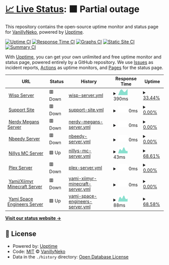 # [📈 Live Status](https://status.vnhosts.com): <!--live status--> **🟧 Partial outage**

This repository contains the open-source uptime monitor and status page for [VanillyNeko](https://www.vanillyneko.com), powered by [Upptime](https://github.com/upptime/upptime).

[![Uptime CI](https://github.com/arty01238/status/workflows/Uptime%20CI/badge.svg)](https://github.com/arty01238/status/actions?query=workflow%3A%22Uptime+CI%22)
[![Response Time CI](https://github.com/arty01238/status/workflows/Response%20Time%20CI/badge.svg)](https://github.com/arty01238/status/actions?query=workflow%3A%22Response+Time+CI%22)
[![Graphs CI](https://github.com/arty01238/status/workflows/Graphs%20CI/badge.svg)](https://github.com/arty01238/status/actions?query=workflow%3A%22Graphs+CI%22)
[![Static Site CI](https://github.com/arty01238/status/workflows/Static%20Site%20CI/badge.svg)](https://github.com/arty01238/status/actions?query=workflow%3A%22Static+Site+CI%22)
[![Summary CI](https://github.com/arty01238/status/workflows/Summary%20CI/badge.svg)](https://github.com/arty01238/status/actions?query=workflow%3A%22Summary+CI%22)

With [Upptime](https://upptime.js.org), you can get your own unlimited and free uptime monitor and status page, powered entirely by a GitHub repository. We use [Issues](https://github.com/arty01238/status/issues) as incident reports, [Actions](https://github.com/arty01238/status/actions) as uptime monitors, and [Pages](https://status.vnhosts.com) for the status page.

<!--start: status pages-->
<!-- This summary is generated by Upptime (https://github.com/upptime/upptime) -->
<!-- Do not edit this manually, your changes will be overwritten -->
<!-- prettier-ignore -->
| URL | Status | History | Response Time | Uptime |
| --- | ------ | ------- | ------------- | ------ |
| <img alt="" src="https://favicons.githubusercontent.com/vnhosts.xyz" height="13"> [Wisp Server](https://vnhosts.xyz) | 🟥 Down | [wisp-server.yml](https://github.com/arty01238/status/commits/HEAD/history/wisp-server.yml) | <details><summary><img alt="Response time graph" src="./graphs/wisp-server/response-time-week.png" height="20"> 390ms</summary><br><a href="https://status.vnhosts.com/history/wisp-server"><img alt="Response time 303" src="https://img.shields.io/endpoint?url=https%3A%2F%2Fraw.githubusercontent.com%2Farty01238%2Fstatus%2FHEAD%2Fapi%2Fwisp-server%2Fresponse-time.json"></a><br><a href="https://status.vnhosts.com/history/wisp-server"><img alt="24-hour response time 0" src="https://img.shields.io/endpoint?url=https%3A%2F%2Fraw.githubusercontent.com%2Farty01238%2Fstatus%2FHEAD%2Fapi%2Fwisp-server%2Fresponse-time-day.json"></a><br><a href="https://status.vnhosts.com/history/wisp-server"><img alt="7-day response time 390" src="https://img.shields.io/endpoint?url=https%3A%2F%2Fraw.githubusercontent.com%2Farty01238%2Fstatus%2FHEAD%2Fapi%2Fwisp-server%2Fresponse-time-week.json"></a><br><a href="https://status.vnhosts.com/history/wisp-server"><img alt="30-day response time 407" src="https://img.shields.io/endpoint?url=https%3A%2F%2Fraw.githubusercontent.com%2Farty01238%2Fstatus%2FHEAD%2Fapi%2Fwisp-server%2Fresponse-time-month.json"></a><br><a href="https://status.vnhosts.com/history/wisp-server"><img alt="1-year response time 303" src="https://img.shields.io/endpoint?url=https%3A%2F%2Fraw.githubusercontent.com%2Farty01238%2Fstatus%2FHEAD%2Fapi%2Fwisp-server%2Fresponse-time-year.json"></a></details> | <details><summary><a href="https://status.vnhosts.com/history/wisp-server">33.44%</a></summary><a href="https://status.vnhosts.com/history/wisp-server"><img alt="All-time uptime 90.61%" src="https://img.shields.io/endpoint?url=https%3A%2F%2Fraw.githubusercontent.com%2Farty01238%2Fstatus%2FHEAD%2Fapi%2Fwisp-server%2Fuptime.json"></a><br><a href="https://status.vnhosts.com/history/wisp-server"><img alt="24-hour uptime 0.00%" src="https://img.shields.io/endpoint?url=https%3A%2F%2Fraw.githubusercontent.com%2Farty01238%2Fstatus%2FHEAD%2Fapi%2Fwisp-server%2Fuptime-day.json"></a><br><a href="https://status.vnhosts.com/history/wisp-server"><img alt="7-day uptime 33.44%" src="https://img.shields.io/endpoint?url=https%3A%2F%2Fraw.githubusercontent.com%2Farty01238%2Fstatus%2FHEAD%2Fapi%2Fwisp-server%2Fuptime-week.json"></a><br><a href="https://status.vnhosts.com/history/wisp-server"><img alt="30-day uptime 63.78%" src="https://img.shields.io/endpoint?url=https%3A%2F%2Fraw.githubusercontent.com%2Farty01238%2Fstatus%2FHEAD%2Fapi%2Fwisp-server%2Fuptime-month.json"></a><br><a href="https://status.vnhosts.com/history/wisp-server"><img alt="1-year uptime 90.61%" src="https://img.shields.io/endpoint?url=https%3A%2F%2Fraw.githubusercontent.com%2Farty01238%2Fstatus%2FHEAD%2Fapi%2Fwisp-server%2Fuptime-year.json"></a></details>
| <img alt="" src="https://favicons.githubusercontent.com/www.vnhosts.net" height="13"> [Support Site](https://www.vnhosts.net) | 🟥 Down | [support-site.yml](https://github.com/arty01238/status/commits/HEAD/history/support-site.yml) | <details><summary><img alt="Response time graph" src="./graphs/support-site/response-time-week.png" height="20"> 0ms</summary><br><a href="https://status.vnhosts.com/history/support-site"><img alt="Response time 976" src="https://img.shields.io/endpoint?url=https%3A%2F%2Fraw.githubusercontent.com%2Farty01238%2Fstatus%2FHEAD%2Fapi%2Fsupport-site%2Fresponse-time.json"></a><br><a href="https://status.vnhosts.com/history/support-site"><img alt="24-hour response time 0" src="https://img.shields.io/endpoint?url=https%3A%2F%2Fraw.githubusercontent.com%2Farty01238%2Fstatus%2FHEAD%2Fapi%2Fsupport-site%2Fresponse-time-day.json"></a><br><a href="https://status.vnhosts.com/history/support-site"><img alt="7-day response time 0" src="https://img.shields.io/endpoint?url=https%3A%2F%2Fraw.githubusercontent.com%2Farty01238%2Fstatus%2FHEAD%2Fapi%2Fsupport-site%2Fresponse-time-week.json"></a><br><a href="https://status.vnhosts.com/history/support-site"><img alt="30-day response time 0" src="https://img.shields.io/endpoint?url=https%3A%2F%2Fraw.githubusercontent.com%2Farty01238%2Fstatus%2FHEAD%2Fapi%2Fsupport-site%2Fresponse-time-month.json"></a><br><a href="https://status.vnhosts.com/history/support-site"><img alt="1-year response time 976" src="https://img.shields.io/endpoint?url=https%3A%2F%2Fraw.githubusercontent.com%2Farty01238%2Fstatus%2FHEAD%2Fapi%2Fsupport-site%2Fresponse-time-year.json"></a></details> | <details><summary><a href="https://status.vnhosts.com/history/support-site">0.00%</a></summary><a href="https://status.vnhosts.com/history/support-site"><img alt="All-time uptime 60.50%" src="https://img.shields.io/endpoint?url=https%3A%2F%2Fraw.githubusercontent.com%2Farty01238%2Fstatus%2FHEAD%2Fapi%2Fsupport-site%2Fuptime.json"></a><br><a href="https://status.vnhosts.com/history/support-site"><img alt="24-hour uptime 0.00%" src="https://img.shields.io/endpoint?url=https%3A%2F%2Fraw.githubusercontent.com%2Farty01238%2Fstatus%2FHEAD%2Fapi%2Fsupport-site%2Fuptime-day.json"></a><br><a href="https://status.vnhosts.com/history/support-site"><img alt="7-day uptime 0.00%" src="https://img.shields.io/endpoint?url=https%3A%2F%2Fraw.githubusercontent.com%2Farty01238%2Fstatus%2FHEAD%2Fapi%2Fsupport-site%2Fuptime-week.json"></a><br><a href="https://status.vnhosts.com/history/support-site"><img alt="30-day uptime 0.00%" src="https://img.shields.io/endpoint?url=https%3A%2F%2Fraw.githubusercontent.com%2Farty01238%2Fstatus%2FHEAD%2Fapi%2Fsupport-site%2Fuptime-month.json"></a><br><a href="https://status.vnhosts.com/history/support-site"><img alt="1-year uptime 60.50%" src="https://img.shields.io/endpoint?url=https%3A%2F%2Fraw.githubusercontent.com%2Farty01238%2Fstatus%2FHEAD%2Fapi%2Fsupport-site%2Fuptime-year.json"></a></details>
| <img alt="" src="https://favicons.githubusercontent.com/null" height="13"> [Nerdy Megans Server](207.254.235.202) | 🟥 Down | [nerdy-megans-server.yml](https://github.com/arty01238/status/commits/HEAD/history/nerdy-megans-server.yml) | <details><summary><img alt="Response time graph" src="./graphs/nerdy-megans-server/response-time-week.png" height="20"> 0ms</summary><br><a href="https://status.vnhosts.com/history/nerdy-megans-server"><img alt="Response time 51" src="https://img.shields.io/endpoint?url=https%3A%2F%2Fraw.githubusercontent.com%2Farty01238%2Fstatus%2FHEAD%2Fapi%2Fnerdy-megans-server%2Fresponse-time.json"></a><br><a href="https://status.vnhosts.com/history/nerdy-megans-server"><img alt="24-hour response time 0" src="https://img.shields.io/endpoint?url=https%3A%2F%2Fraw.githubusercontent.com%2Farty01238%2Fstatus%2FHEAD%2Fapi%2Fnerdy-megans-server%2Fresponse-time-day.json"></a><br><a href="https://status.vnhosts.com/history/nerdy-megans-server"><img alt="7-day response time 0" src="https://img.shields.io/endpoint?url=https%3A%2F%2Fraw.githubusercontent.com%2Farty01238%2Fstatus%2FHEAD%2Fapi%2Fnerdy-megans-server%2Fresponse-time-week.json"></a><br><a href="https://status.vnhosts.com/history/nerdy-megans-server"><img alt="30-day response time 0" src="https://img.shields.io/endpoint?url=https%3A%2F%2Fraw.githubusercontent.com%2Farty01238%2Fstatus%2FHEAD%2Fapi%2Fnerdy-megans-server%2Fresponse-time-month.json"></a><br><a href="https://status.vnhosts.com/history/nerdy-megans-server"><img alt="1-year response time 51" src="https://img.shields.io/endpoint?url=https%3A%2F%2Fraw.githubusercontent.com%2Farty01238%2Fstatus%2FHEAD%2Fapi%2Fnerdy-megans-server%2Fresponse-time-year.json"></a></details> | <details><summary><a href="https://status.vnhosts.com/history/nerdy-megans-server">0.00%</a></summary><a href="https://status.vnhosts.com/history/nerdy-megans-server"><img alt="All-time uptime 44.29%" src="https://img.shields.io/endpoint?url=https%3A%2F%2Fraw.githubusercontent.com%2Farty01238%2Fstatus%2FHEAD%2Fapi%2Fnerdy-megans-server%2Fuptime.json"></a><br><a href="https://status.vnhosts.com/history/nerdy-megans-server"><img alt="24-hour uptime 0.00%" src="https://img.shields.io/endpoint?url=https%3A%2F%2Fraw.githubusercontent.com%2Farty01238%2Fstatus%2FHEAD%2Fapi%2Fnerdy-megans-server%2Fuptime-day.json"></a><br><a href="https://status.vnhosts.com/history/nerdy-megans-server"><img alt="7-day uptime 0.00%" src="https://img.shields.io/endpoint?url=https%3A%2F%2Fraw.githubusercontent.com%2Farty01238%2Fstatus%2FHEAD%2Fapi%2Fnerdy-megans-server%2Fuptime-week.json"></a><br><a href="https://status.vnhosts.com/history/nerdy-megans-server"><img alt="30-day uptime 0.00%" src="https://img.shields.io/endpoint?url=https%3A%2F%2Fraw.githubusercontent.com%2Farty01238%2Fstatus%2FHEAD%2Fapi%2Fnerdy-megans-server%2Fuptime-month.json"></a><br><a href="https://status.vnhosts.com/history/nerdy-megans-server"><img alt="1-year uptime 44.29%" src="https://img.shields.io/endpoint?url=https%3A%2F%2Fraw.githubusercontent.com%2Farty01238%2Fstatus%2FHEAD%2Fapi%2Fnerdy-megans-server%2Fuptime-year.json"></a></details>
| <img alt="" src="https://favicons.githubusercontent.com/null" height="13"> [Nbeedy Server](207.254.235.202) | 🟥 Down | [nbeedy-server.yml](https://github.com/arty01238/status/commits/HEAD/history/nbeedy-server.yml) | <details><summary><img alt="Response time graph" src="./graphs/nbeedy-server/response-time-week.png" height="20"> 0ms</summary><br><a href="https://status.vnhosts.com/history/nbeedy-server"><img alt="Response time 50" src="https://img.shields.io/endpoint?url=https%3A%2F%2Fraw.githubusercontent.com%2Farty01238%2Fstatus%2FHEAD%2Fapi%2Fnbeedy-server%2Fresponse-time.json"></a><br><a href="https://status.vnhosts.com/history/nbeedy-server"><img alt="24-hour response time 0" src="https://img.shields.io/endpoint?url=https%3A%2F%2Fraw.githubusercontent.com%2Farty01238%2Fstatus%2FHEAD%2Fapi%2Fnbeedy-server%2Fresponse-time-day.json"></a><br><a href="https://status.vnhosts.com/history/nbeedy-server"><img alt="7-day response time 0" src="https://img.shields.io/endpoint?url=https%3A%2F%2Fraw.githubusercontent.com%2Farty01238%2Fstatus%2FHEAD%2Fapi%2Fnbeedy-server%2Fresponse-time-week.json"></a><br><a href="https://status.vnhosts.com/history/nbeedy-server"><img alt="30-day response time 0" src="https://img.shields.io/endpoint?url=https%3A%2F%2Fraw.githubusercontent.com%2Farty01238%2Fstatus%2FHEAD%2Fapi%2Fnbeedy-server%2Fresponse-time-month.json"></a><br><a href="https://status.vnhosts.com/history/nbeedy-server"><img alt="1-year response time 50" src="https://img.shields.io/endpoint?url=https%3A%2F%2Fraw.githubusercontent.com%2Farty01238%2Fstatus%2FHEAD%2Fapi%2Fnbeedy-server%2Fresponse-time-year.json"></a></details> | <details><summary><a href="https://status.vnhosts.com/history/nbeedy-server">0.00%</a></summary><a href="https://status.vnhosts.com/history/nbeedy-server"><img alt="All-time uptime 42.58%" src="https://img.shields.io/endpoint?url=https%3A%2F%2Fraw.githubusercontent.com%2Farty01238%2Fstatus%2FHEAD%2Fapi%2Fnbeedy-server%2Fuptime.json"></a><br><a href="https://status.vnhosts.com/history/nbeedy-server"><img alt="24-hour uptime 0.00%" src="https://img.shields.io/endpoint?url=https%3A%2F%2Fraw.githubusercontent.com%2Farty01238%2Fstatus%2FHEAD%2Fapi%2Fnbeedy-server%2Fuptime-day.json"></a><br><a href="https://status.vnhosts.com/history/nbeedy-server"><img alt="7-day uptime 0.00%" src="https://img.shields.io/endpoint?url=https%3A%2F%2Fraw.githubusercontent.com%2Farty01238%2Fstatus%2FHEAD%2Fapi%2Fnbeedy-server%2Fuptime-week.json"></a><br><a href="https://status.vnhosts.com/history/nbeedy-server"><img alt="30-day uptime 0.00%" src="https://img.shields.io/endpoint?url=https%3A%2F%2Fraw.githubusercontent.com%2Farty01238%2Fstatus%2FHEAD%2Fapi%2Fnbeedy-server%2Fuptime-month.json"></a><br><a href="https://status.vnhosts.com/history/nbeedy-server"><img alt="1-year uptime 42.58%" src="https://img.shields.io/endpoint?url=https%3A%2F%2Fraw.githubusercontent.com%2Farty01238%2Fstatus%2FHEAD%2Fapi%2Fnbeedy-server%2Fuptime-year.json"></a></details>
| <img alt="" src="https://favicons.githubusercontent.com/null" height="13"> [Nillys MC Server](207.254.235.203) | 🟩 Up | [nillys-mc-server.yml](https://github.com/arty01238/status/commits/HEAD/history/nillys-mc-server.yml) | <details><summary><img alt="Response time graph" src="./graphs/nillys-mc-server/response-time-week.png" height="20"> 43ms</summary><br><a href="https://status.vnhosts.com/history/nillys-mc-server"><img alt="Response time 52" src="https://img.shields.io/endpoint?url=https%3A%2F%2Fraw.githubusercontent.com%2Farty01238%2Fstatus%2FHEAD%2Fapi%2Fnillys-mc-server%2Fresponse-time.json"></a><br><a href="https://status.vnhosts.com/history/nillys-mc-server"><img alt="24-hour response time 31" src="https://img.shields.io/endpoint?url=https%3A%2F%2Fraw.githubusercontent.com%2Farty01238%2Fstatus%2FHEAD%2Fapi%2Fnillys-mc-server%2Fresponse-time-day.json"></a><br><a href="https://status.vnhosts.com/history/nillys-mc-server"><img alt="7-day response time 43" src="https://img.shields.io/endpoint?url=https%3A%2F%2Fraw.githubusercontent.com%2Farty01238%2Fstatus%2FHEAD%2Fapi%2Fnillys-mc-server%2Fresponse-time-week.json"></a><br><a href="https://status.vnhosts.com/history/nillys-mc-server"><img alt="30-day response time 48" src="https://img.shields.io/endpoint?url=https%3A%2F%2Fraw.githubusercontent.com%2Farty01238%2Fstatus%2FHEAD%2Fapi%2Fnillys-mc-server%2Fresponse-time-month.json"></a><br><a href="https://status.vnhosts.com/history/nillys-mc-server"><img alt="1-year response time 52" src="https://img.shields.io/endpoint?url=https%3A%2F%2Fraw.githubusercontent.com%2Farty01238%2Fstatus%2FHEAD%2Fapi%2Fnillys-mc-server%2Fresponse-time-year.json"></a></details> | <details><summary><a href="https://status.vnhosts.com/history/nillys-mc-server">68.61%</a></summary><a href="https://status.vnhosts.com/history/nillys-mc-server"><img alt="All-time uptime 90.95%" src="https://img.shields.io/endpoint?url=https%3A%2F%2Fraw.githubusercontent.com%2Farty01238%2Fstatus%2FHEAD%2Fapi%2Fnillys-mc-server%2Fuptime.json"></a><br><a href="https://status.vnhosts.com/history/nillys-mc-server"><img alt="24-hour uptime 100.00%" src="https://img.shields.io/endpoint?url=https%3A%2F%2Fraw.githubusercontent.com%2Farty01238%2Fstatus%2FHEAD%2Fapi%2Fnillys-mc-server%2Fuptime-day.json"></a><br><a href="https://status.vnhosts.com/history/nillys-mc-server"><img alt="7-day uptime 68.61%" src="https://img.shields.io/endpoint?url=https%3A%2F%2Fraw.githubusercontent.com%2Farty01238%2Fstatus%2FHEAD%2Fapi%2Fnillys-mc-server%2Fuptime-week.json"></a><br><a href="https://status.vnhosts.com/history/nillys-mc-server"><img alt="30-day uptime 76.90%" src="https://img.shields.io/endpoint?url=https%3A%2F%2Fraw.githubusercontent.com%2Farty01238%2Fstatus%2FHEAD%2Fapi%2Fnillys-mc-server%2Fuptime-month.json"></a><br><a href="https://status.vnhosts.com/history/nillys-mc-server"><img alt="1-year uptime 90.95%" src="https://img.shields.io/endpoint?url=https%3A%2F%2Fraw.githubusercontent.com%2Farty01238%2Fstatus%2FHEAD%2Fapi%2Fnillys-mc-server%2Fuptime-year.json"></a></details>
| <img alt="" src="https://favicons.githubusercontent.com/null" height="13"> [Plex Server](plex.vanillyneko.com) | 🟥 Down | [plex-server.yml](https://github.com/arty01238/status/commits/HEAD/history/plex-server.yml) | <details><summary><img alt="Response time graph" src="./graphs/plex-server/response-time-week.png" height="20"> 0ms</summary><br><a href="https://status.vnhosts.com/history/plex-server"><img alt="Response time 88" src="https://img.shields.io/endpoint?url=https%3A%2F%2Fraw.githubusercontent.com%2Farty01238%2Fstatus%2FHEAD%2Fapi%2Fplex-server%2Fresponse-time.json"></a><br><a href="https://status.vnhosts.com/history/plex-server"><img alt="24-hour response time 0" src="https://img.shields.io/endpoint?url=https%3A%2F%2Fraw.githubusercontent.com%2Farty01238%2Fstatus%2FHEAD%2Fapi%2Fplex-server%2Fresponse-time-day.json"></a><br><a href="https://status.vnhosts.com/history/plex-server"><img alt="7-day response time 0" src="https://img.shields.io/endpoint?url=https%3A%2F%2Fraw.githubusercontent.com%2Farty01238%2Fstatus%2FHEAD%2Fapi%2Fplex-server%2Fresponse-time-week.json"></a><br><a href="https://status.vnhosts.com/history/plex-server"><img alt="30-day response time 0" src="https://img.shields.io/endpoint?url=https%3A%2F%2Fraw.githubusercontent.com%2Farty01238%2Fstatus%2FHEAD%2Fapi%2Fplex-server%2Fresponse-time-month.json"></a><br><a href="https://status.vnhosts.com/history/plex-server"><img alt="1-year response time 88" src="https://img.shields.io/endpoint?url=https%3A%2F%2Fraw.githubusercontent.com%2Farty01238%2Fstatus%2FHEAD%2Fapi%2Fplex-server%2Fresponse-time-year.json"></a></details> | <details><summary><a href="https://status.vnhosts.com/history/plex-server">0.00%</a></summary><a href="https://status.vnhosts.com/history/plex-server"><img alt="All-time uptime 28.69%" src="https://img.shields.io/endpoint?url=https%3A%2F%2Fraw.githubusercontent.com%2Farty01238%2Fstatus%2FHEAD%2Fapi%2Fplex-server%2Fuptime.json"></a><br><a href="https://status.vnhosts.com/history/plex-server"><img alt="24-hour uptime 0.00%" src="https://img.shields.io/endpoint?url=https%3A%2F%2Fraw.githubusercontent.com%2Farty01238%2Fstatus%2FHEAD%2Fapi%2Fplex-server%2Fuptime-day.json"></a><br><a href="https://status.vnhosts.com/history/plex-server"><img alt="7-day uptime 0.00%" src="https://img.shields.io/endpoint?url=https%3A%2F%2Fraw.githubusercontent.com%2Farty01238%2Fstatus%2FHEAD%2Fapi%2Fplex-server%2Fuptime-week.json"></a><br><a href="https://status.vnhosts.com/history/plex-server"><img alt="30-day uptime 0.00%" src="https://img.shields.io/endpoint?url=https%3A%2F%2Fraw.githubusercontent.com%2Farty01238%2Fstatus%2FHEAD%2Fapi%2Fplex-server%2Fuptime-month.json"></a><br><a href="https://status.vnhosts.com/history/plex-server"><img alt="1-year uptime 28.69%" src="https://img.shields.io/endpoint?url=https%3A%2F%2Fraw.githubusercontent.com%2Farty01238%2Fstatus%2FHEAD%2Fapi%2Fplex-server%2Fuptime-year.json"></a></details>
| <img alt="" src="https://favicons.githubusercontent.com/null" height="13"> [Yami/Xiimyr Minecraft Server](207.254.235.202) | 🟥 Down | [yami-xiimyr-minecraft-server.yml](https://github.com/arty01238/status/commits/HEAD/history/yami-xiimyr-minecraft-server.yml) | <details><summary><img alt="Response time graph" src="./graphs/yami-xiimyr-minecraft-server/response-time-week.png" height="20"> 0ms</summary><br><a href="https://status.vnhosts.com/history/yami-xiimyr-minecraft-server"><img alt="Response time 50" src="https://img.shields.io/endpoint?url=https%3A%2F%2Fraw.githubusercontent.com%2Farty01238%2Fstatus%2FHEAD%2Fapi%2Fyami-xiimyr-minecraft-server%2Fresponse-time.json"></a><br><a href="https://status.vnhosts.com/history/yami-xiimyr-minecraft-server"><img alt="24-hour response time 0" src="https://img.shields.io/endpoint?url=https%3A%2F%2Fraw.githubusercontent.com%2Farty01238%2Fstatus%2FHEAD%2Fapi%2Fyami-xiimyr-minecraft-server%2Fresponse-time-day.json"></a><br><a href="https://status.vnhosts.com/history/yami-xiimyr-minecraft-server"><img alt="7-day response time 0" src="https://img.shields.io/endpoint?url=https%3A%2F%2Fraw.githubusercontent.com%2Farty01238%2Fstatus%2FHEAD%2Fapi%2Fyami-xiimyr-minecraft-server%2Fresponse-time-week.json"></a><br><a href="https://status.vnhosts.com/history/yami-xiimyr-minecraft-server"><img alt="30-day response time 0" src="https://img.shields.io/endpoint?url=https%3A%2F%2Fraw.githubusercontent.com%2Farty01238%2Fstatus%2FHEAD%2Fapi%2Fyami-xiimyr-minecraft-server%2Fresponse-time-month.json"></a><br><a href="https://status.vnhosts.com/history/yami-xiimyr-minecraft-server"><img alt="1-year response time 50" src="https://img.shields.io/endpoint?url=https%3A%2F%2Fraw.githubusercontent.com%2Farty01238%2Fstatus%2FHEAD%2Fapi%2Fyami-xiimyr-minecraft-server%2Fresponse-time-year.json"></a></details> | <details><summary><a href="https://status.vnhosts.com/history/yami-xiimyr-minecraft-server">0.00%</a></summary><a href="https://status.vnhosts.com/history/yami-xiimyr-minecraft-server"><img alt="All-time uptime 45.75%" src="https://img.shields.io/endpoint?url=https%3A%2F%2Fraw.githubusercontent.com%2Farty01238%2Fstatus%2FHEAD%2Fapi%2Fyami-xiimyr-minecraft-server%2Fuptime.json"></a><br><a href="https://status.vnhosts.com/history/yami-xiimyr-minecraft-server"><img alt="24-hour uptime 0.00%" src="https://img.shields.io/endpoint?url=https%3A%2F%2Fraw.githubusercontent.com%2Farty01238%2Fstatus%2FHEAD%2Fapi%2Fyami-xiimyr-minecraft-server%2Fuptime-day.json"></a><br><a href="https://status.vnhosts.com/history/yami-xiimyr-minecraft-server"><img alt="7-day uptime 0.00%" src="https://img.shields.io/endpoint?url=https%3A%2F%2Fraw.githubusercontent.com%2Farty01238%2Fstatus%2FHEAD%2Fapi%2Fyami-xiimyr-minecraft-server%2Fuptime-week.json"></a><br><a href="https://status.vnhosts.com/history/yami-xiimyr-minecraft-server"><img alt="30-day uptime 0.00%" src="https://img.shields.io/endpoint?url=https%3A%2F%2Fraw.githubusercontent.com%2Farty01238%2Fstatus%2FHEAD%2Fapi%2Fyami-xiimyr-minecraft-server%2Fuptime-month.json"></a><br><a href="https://status.vnhosts.com/history/yami-xiimyr-minecraft-server"><img alt="1-year uptime 45.75%" src="https://img.shields.io/endpoint?url=https%3A%2F%2Fraw.githubusercontent.com%2Farty01238%2Fstatus%2FHEAD%2Fapi%2Fyami-xiimyr-minecraft-server%2Fuptime-year.json"></a></details>
| <img alt="" src="https://favicons.githubusercontent.com/null" height="13"> [Yami Space Engineers Server](207.254.235.202) | 🟩 Up | [yami-space-engineers-server.yml](https://github.com/arty01238/status/commits/HEAD/history/yami-space-engineers-server.yml) | <details><summary><img alt="Response time graph" src="./graphs/yami-space-engineers-server/response-time-week.png" height="20"> 88ms</summary><br><a href="https://status.vnhosts.com/history/yami-space-engineers-server"><img alt="Response time 105" src="https://img.shields.io/endpoint?url=https%3A%2F%2Fraw.githubusercontent.com%2Farty01238%2Fstatus%2FHEAD%2Fapi%2Fyami-space-engineers-server%2Fresponse-time.json"></a><br><a href="https://status.vnhosts.com/history/yami-space-engineers-server"><img alt="24-hour response time 59" src="https://img.shields.io/endpoint?url=https%3A%2F%2Fraw.githubusercontent.com%2Farty01238%2Fstatus%2FHEAD%2Fapi%2Fyami-space-engineers-server%2Fresponse-time-day.json"></a><br><a href="https://status.vnhosts.com/history/yami-space-engineers-server"><img alt="7-day response time 88" src="https://img.shields.io/endpoint?url=https%3A%2F%2Fraw.githubusercontent.com%2Farty01238%2Fstatus%2FHEAD%2Fapi%2Fyami-space-engineers-server%2Fresponse-time-week.json"></a><br><a href="https://status.vnhosts.com/history/yami-space-engineers-server"><img alt="30-day response time 114" src="https://img.shields.io/endpoint?url=https%3A%2F%2Fraw.githubusercontent.com%2Farty01238%2Fstatus%2FHEAD%2Fapi%2Fyami-space-engineers-server%2Fresponse-time-month.json"></a><br><a href="https://status.vnhosts.com/history/yami-space-engineers-server"><img alt="1-year response time 105" src="https://img.shields.io/endpoint?url=https%3A%2F%2Fraw.githubusercontent.com%2Farty01238%2Fstatus%2FHEAD%2Fapi%2Fyami-space-engineers-server%2Fresponse-time-year.json"></a></details> | <details><summary><a href="https://status.vnhosts.com/history/yami-space-engineers-server">68.58%</a></summary><a href="https://status.vnhosts.com/history/yami-space-engineers-server"><img alt="All-time uptime 80.71%" src="https://img.shields.io/endpoint?url=https%3A%2F%2Fraw.githubusercontent.com%2Farty01238%2Fstatus%2FHEAD%2Fapi%2Fyami-space-engineers-server%2Fuptime.json"></a><br><a href="https://status.vnhosts.com/history/yami-space-engineers-server"><img alt="24-hour uptime 100.00%" src="https://img.shields.io/endpoint?url=https%3A%2F%2Fraw.githubusercontent.com%2Farty01238%2Fstatus%2FHEAD%2Fapi%2Fyami-space-engineers-server%2Fuptime-day.json"></a><br><a href="https://status.vnhosts.com/history/yami-space-engineers-server"><img alt="7-day uptime 68.58%" src="https://img.shields.io/endpoint?url=https%3A%2F%2Fraw.githubusercontent.com%2Farty01238%2Fstatus%2FHEAD%2Fapi%2Fyami-space-engineers-server%2Fuptime-week.json"></a><br><a href="https://status.vnhosts.com/history/yami-space-engineers-server"><img alt="30-day uptime 77.15%" src="https://img.shields.io/endpoint?url=https%3A%2F%2Fraw.githubusercontent.com%2Farty01238%2Fstatus%2FHEAD%2Fapi%2Fyami-space-engineers-server%2Fuptime-month.json"></a><br><a href="https://status.vnhosts.com/history/yami-space-engineers-server"><img alt="1-year uptime 80.71%" src="https://img.shields.io/endpoint?url=https%3A%2F%2Fraw.githubusercontent.com%2Farty01238%2Fstatus%2FHEAD%2Fapi%2Fyami-space-engineers-server%2Fuptime-year.json"></a></details>

<!--end: status pages-->

[**Visit our status website →**](https://status.vnhosts.com)

## 📄 License

- Powered by: [Upptime](https://github.com/upptime/upptime)
- Code: [MIT](./LICENSE) © [VanillyNeko](https://www.vanillyneko.com)
- Data in the `./history` directory: [Open Database License](https://opendatacommons.org/licenses/odbl/1-0/)
